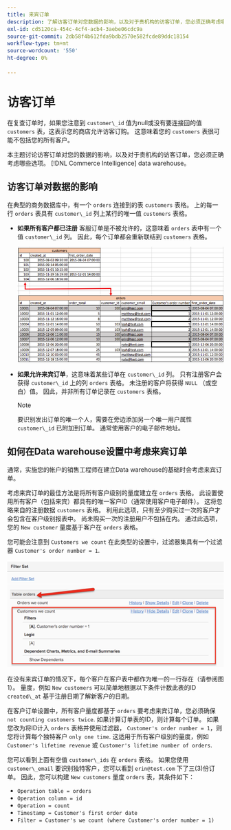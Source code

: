 ```yaml
---
title: 来宾订单
description: 了解访客订单对您数据的影响，以及对于贵机构的访客订单，您必须正确考虑哪些选项。 [!DNL Commerce Intelligence] data warehouse。
exl-id: cd5120ca-454c-4cf4-acb4-3aebe06cdc9a
source-git-commit: 2db58f4b612fda9bdb2570e582fcde89ddc18154
workflow-type: tm+mt
source-wordcount: '550'
ht-degree: 0%

---
```


# 访客订单

在复查订单时，如果您注意到 `customer\_id` 值为null或没有要连接回的值 `customers` 表，这表示您的商店允许访客订购。 这意味着您的 `customers` 表很可能不包括您的所有客户。

本主题讨论访客订单对您的数据的影响，以及对于贵机构的访客订单，您必须正确考虑哪些选项。 [!DNL Commerce Intelligence] data warehouse。

## 访客订单对数据的影响

在典型的商务数据库中，有一个 `orders` 连接到的表 `customers` 表格。 上的每一行 `orders` 表具有 `customer\_id` 列上某行的唯一值 `customers` 表格。

* **如果所有客户都已注册** 客服订单是不被允许的，这意味着 `orders` 表中有一个值 `customer\_id` 列。 因此，每个订单都会重新联结到 `customers` 表格。

   ![](../../assets/guest-orders-4.png)

* **如果允许来宾订单**，这意味着某些订单在 `customer\_id` 列。 只有注册客户会获得 `customer\_id` 上的列 `orders` 表格。 未注册的客户将获得 `NULL` （或空白）值。 因此，并非所有订单记录在 `customers` 表格。

   >[!NOTE]
   >
   >要识别发出订单的唯一个人，需要在旁边添加另一个唯一用户属性 `customer\_id` 已附加到订单。 通常使用客户的电子邮件地址。

## 如何在Data warehouse设置中考虑来宾订单

通常，实施您的帐户的销售工程师在建立Data warehouse的基础时会考虑来宾订单。

考虑来宾订单的最佳方法是将所有客户级别的量度建立在 `orders` 表格。 此设置使用所有客户（包括来宾）都具有的唯一客户ID（通常使用客户电子邮件）。 这将忽略来自的注册数据 `customers` 表格。 利用此选项，只有至少购买过一次的客户才会包含在客户级别报表中。 尚未购买一次的注册用户不包括在内。 通过此选项，您的 `New customer` 量度基于客户在 `orders` 表格。

您可能会注意到 `Customers we count` 在此类型的设置中，过滤器集具有一个过滤器 `Customer's order number = 1`.

![](../../assets/guest-orders-filter-set.png)

在没有来宾订单的情况下，每个客户在客户表中都作为唯一的一行存在（请参阅图1）。 量度，例如 `New customers` 可以简单地根据以下条件计数此表的ID `created\_at` 基于注册日期了解新客户的日期。

在客户订单设置中，所有客户量度都基于 `orders` 要考虑来宾订单，您必须确保 `not counting customers twice`. 如果计算订单表的ID，则计算每个订单。 如果您改为将ID计入 `orders` 表格并使用过滤器， `Customer's order number = 1`，则您将计算每个独特客户 `only one time`. 这适用于所有客户级别的量度，例如 `Customer's lifetime revenue` 或 `Customer's lifetime number of orders`.

您可以看到上面有空值 `customer\_ids` 在 `orders` 表格。 如果您使用 `customer\_email` 要识别独特客户，您可以看到 `erin@test.com` 下了三(3)份订单。 因此，您可以构建 `New customers` 量度 `orders` 表，其条件如下：

* `Operation table = orders`
* `Operation column = id`
* `Operation = count`
* `Timestamp = Customer's first order date`
* `Filter = Customer's we count (where Customer's order number = 1)`
